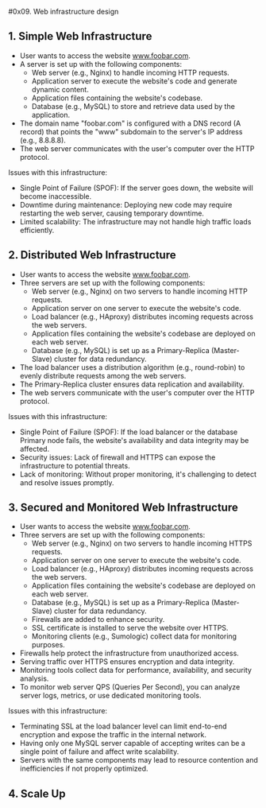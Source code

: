 #0x09. Web infrastructure design

## 1. Simple Web Infrastructure

- User wants to access the website www.foobar.com.
- A server is set up with the following components:
  - Web server (e.g., Nginx) to handle incoming HTTP requests.
  - Application server to execute the website's code and generate dynamic content.
  - Application files containing the website's codebase.
  - Database (e.g., MySQL) to store and retrieve data used by the application.
- The domain name "foobar.com" is configured with a DNS record (A record) that points the "www" subdomain to the server's IP address (e.g., 8.8.8.8).
- The web server communicates with the user's computer over the HTTP protocol.

Issues with this infrastructure:
- Single Point of Failure (SPOF): If the server goes down, the website will become inaccessible.
- Downtime during maintenance: Deploying new code may require restarting the web server, causing temporary downtime.
- Limited scalability: The infrastructure may not handle high traffic loads efficiently.

## 2. Distributed Web Infrastructure

- User wants to access the website www.foobar.com.
- Three servers are set up with the following components:
  - Web server (e.g., Nginx) on two servers to handle incoming HTTP requests.
  - Application server on one server to execute the website's code.
  - Load balancer (e.g., HAproxy) distributes incoming requests across the web servers.
  - Application files containing the website's codebase are deployed on each web server.
  - Database (e.g., MySQL) is set up as a Primary-Replica (Master-Slave) cluster for data redundancy.
- The load balancer uses a distribution algorithm (e.g., round-robin) to evenly distribute requests among the web servers.
- The Primary-Replica cluster ensures data replication and availability.
- The web servers communicate with the user's computer over the HTTP protocol.

Issues with this infrastructure:
- Single Point of Failure (SPOF): If the load balancer or the database Primary node fails, the website's availability and data integrity may be affected.
- Security issues: Lack of firewall and HTTPS can expose the infrastructure to potential threats.
- Lack of monitoring: Without proper monitoring, it's challenging to detect and resolve issues promptly.

## 3. Secured and Monitored Web Infrastructure

- User wants to access the website www.foobar.com.
- Three servers are set up with the following components:
  - Web server (e.g., Nginx) on two servers to handle incoming HTTPS requests.
  - Application server on one server to execute the website's code.
  - Load balancer (e.g., HAproxy) distributes incoming requests across the web servers.
  - Application files containing the website's codebase are deployed on each web server.
  - Database (e.g., MySQL) is set up as a Primary-Replica (Master-Slave) cluster for data redundancy.
  - Firewalls are added to enhance security.
  - SSL certificate is installed to serve the website over HTTPS.
  - Monitoring clients (e.g., Sumologic) collect data for monitoring purposes.
- Firewalls help protect the infrastructure from unauthorized access.
- Serving traffic over HTTPS ensures encryption and data integrity.
- Monitoring tools collect data for performance, availability, and security analysis.
- To monitor web server QPS (Queries Per Second), you can analyze server logs, metrics, or use dedicated monitoring tools.

Issues with this infrastructure:
- Terminating SSL at the load balancer level can limit end-to-end encryption and expose the traffic in the internal network.
- Having only one MySQL server capable of accepting writes can be a single point of failure and affect write scalability.
- Servers with the same components may lead to resource contention and inefficiencies if not properly optimized.

## 4. Scale Up


